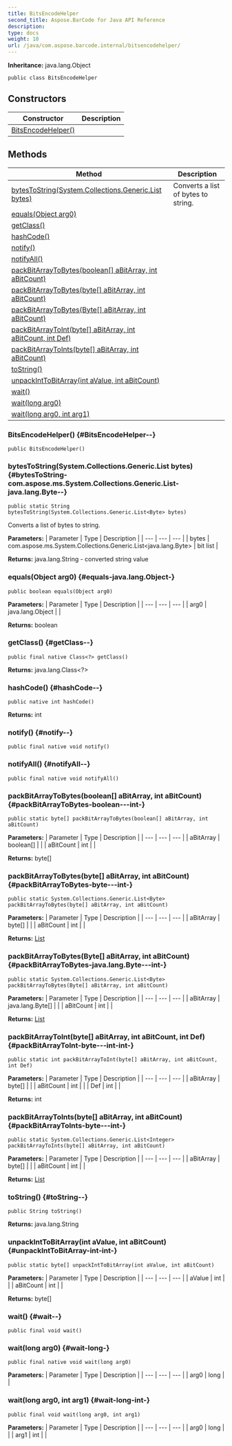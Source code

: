 ```yaml
---
title: BitsEncodeHelper
second_title: Aspose.BarCode for Java API Reference
description: 
type: docs
weight: 10
url: /java/com.aspose.barcode.internal/bitsencodehelper/
---
```

**Inheritance:**
java.lang.Object
```
public class BitsEncodeHelper
```
## Constructors

| Constructor | Description |
| --- | --- |
| [BitsEncodeHelper()](#BitsEncodeHelper--) |  |
## Methods

| Method | Description |
| --- | --- |
| [bytesToString(System.Collections.Generic.List<Byte> bytes)](#bytesToString-com.aspose.ms.System.Collections.Generic.List-java.lang.Byte--) | Converts a list of bytes to string. |
| [equals(Object arg0)](#equals-java.lang.Object-) |  |
| [getClass()](#getClass--) |  |
| [hashCode()](#hashCode--) |  |
| [notify()](#notify--) |  |
| [notifyAll()](#notifyAll--) |  |
| [packBitArrayToBytes(boolean[] aBitArray, int aBitCount)](#packBitArrayToBytes-boolean---int-) |  |
| [packBitArrayToBytes(byte[] aBitArray, int aBitCount)](#packBitArrayToBytes-byte---int-) |  |
| [packBitArrayToBytes(Byte[] aBitArray, int aBitCount)](#packBitArrayToBytes-java.lang.Byte---int-) |  |
| [packBitArrayToInt(byte[] aBitArray, int aBitCount, int Def)](#packBitArrayToInt-byte---int-int-) |  |
| [packBitArrayToInts(byte[] aBitArray, int aBitCount)](#packBitArrayToInts-byte---int-) |  |
| [toString()](#toString--) |  |
| [unpackIntToBitArray(int aValue, int aBitCount)](#unpackIntToBitArray-int-int-) |  |
| [wait()](#wait--) |  |
| [wait(long arg0)](#wait-long-) |  |
| [wait(long arg0, int arg1)](#wait-long-int-) |  |
### BitsEncodeHelper() {#BitsEncodeHelper--}
```
public BitsEncodeHelper()
```


### bytesToString(System.Collections.Generic.List<Byte> bytes) {#bytesToString-com.aspose.ms.System.Collections.Generic.List-java.lang.Byte--}
```
public static String bytesToString(System.Collections.Generic.List<Byte> bytes)
```


Converts a list of bytes to string.

**Parameters:**
| Parameter | Type | Description |
| --- | --- | --- |
| bytes | com.aspose.ms.System.Collections.Generic.List<java.lang.Byte> | bit list |

**Returns:**
java.lang.String - converted string value
### equals(Object arg0) {#equals-java.lang.Object-}
```
public boolean equals(Object arg0)
```




**Parameters:**
| Parameter | Type | Description |
| --- | --- | --- |
| arg0 | java.lang.Object |  |

**Returns:**
boolean
### getClass() {#getClass--}
```
public final native Class<?> getClass()
```




**Returns:**
java.lang.Class<?>
### hashCode() {#hashCode--}
```
public native int hashCode()
```




**Returns:**
int
### notify() {#notify--}
```
public final native void notify()
```




### notifyAll() {#notifyAll--}
```
public final native void notifyAll()
```




### packBitArrayToBytes(boolean[] aBitArray, int aBitCount) {#packBitArrayToBytes-boolean---int-}
```
public static byte[] packBitArrayToBytes(boolean[] aBitArray, int aBitCount)
```




**Parameters:**
| Parameter | Type | Description |
| --- | --- | --- |
| aBitArray | boolean[] |  |
| aBitCount | int |  |

**Returns:**
byte[]
### packBitArrayToBytes(byte[] aBitArray, int aBitCount) {#packBitArrayToBytes-byte---int-}
```
public static System.Collections.Generic.List<Byte> packBitArrayToBytes(byte[] aBitArray, int aBitCount)
```




**Parameters:**
| Parameter | Type | Description |
| --- | --- | --- |
| aBitArray | byte[] |  |
| aBitCount | int |  |

**Returns:**
[List](../../com.aspose.ms.system.collections.generic/list)
### packBitArrayToBytes(Byte[] aBitArray, int aBitCount) {#packBitArrayToBytes-java.lang.Byte---int-}
```
public static System.Collections.Generic.List<Byte> packBitArrayToBytes(Byte[] aBitArray, int aBitCount)
```




**Parameters:**
| Parameter | Type | Description |
| --- | --- | --- |
| aBitArray | java.lang.Byte[] |  |
| aBitCount | int |  |

**Returns:**
[List](../../com.aspose.ms.system.collections.generic/list)
### packBitArrayToInt(byte[] aBitArray, int aBitCount, int Def) {#packBitArrayToInt-byte---int-int-}
```
public static int packBitArrayToInt(byte[] aBitArray, int aBitCount, int Def)
```




**Parameters:**
| Parameter | Type | Description |
| --- | --- | --- |
| aBitArray | byte[] |  |
| aBitCount | int |  |
| Def | int |  |

**Returns:**
int
### packBitArrayToInts(byte[] aBitArray, int aBitCount) {#packBitArrayToInts-byte---int-}
```
public static System.Collections.Generic.List<Integer> packBitArrayToInts(byte[] aBitArray, int aBitCount)
```




**Parameters:**
| Parameter | Type | Description |
| --- | --- | --- |
| aBitArray | byte[] |  |
| aBitCount | int |  |

**Returns:**
[List](../../com.aspose.ms.system.collections.generic/list)
### toString() {#toString--}
```
public String toString()
```




**Returns:**
java.lang.String
### unpackIntToBitArray(int aValue, int aBitCount) {#unpackIntToBitArray-int-int-}
```
public static byte[] unpackIntToBitArray(int aValue, int aBitCount)
```




**Parameters:**
| Parameter | Type | Description |
| --- | --- | --- |
| aValue | int |  |
| aBitCount | int |  |

**Returns:**
byte[]
### wait() {#wait--}
```
public final void wait()
```




### wait(long arg0) {#wait-long-}
```
public final native void wait(long arg0)
```




**Parameters:**
| Parameter | Type | Description |
| --- | --- | --- |
| arg0 | long |  |

### wait(long arg0, int arg1) {#wait-long-int-}
```
public final void wait(long arg0, int arg1)
```




**Parameters:**
| Parameter | Type | Description |
| --- | --- | --- |
| arg0 | long |  |
| arg1 | int |  |


